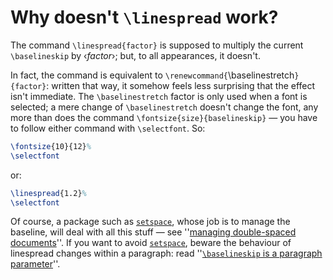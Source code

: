 # Why doesn't `\linespread` work?

The command `\linespread{factor}` is supposed to multiply
the current `\baselineskip` by &lsaquo;_factor_&rsaquo;; but, to all
appearances, it doesn't.

In fact, the command is equivalent to
`\renewcommand{`\baselinestretch`}{factor}`: written that
way, it somehow feels less surprising that the effect isn't immediate.
The `\baselinestretch` factor is only used when a font is selected;
a mere change of `\baselinestretch` doesn't change the font, any
more than does the command
`\fontsize{size}{baselineskip}`&nbsp;&mdash; you have to follow
either command with `\selectfont`.  So:
```latex
\fontsize{10}{12}%
\selectfont
```
or:
```latex
\linespread{1.2}%
\selectfont
```
Of course, a package such as [`setspace`](http://ctan.org/pkg/setspace), whose job is to
manage the baseline, will deal with all this stuff&nbsp;&mdash; see
''[managing double-spaced documents](./FAQ-linespace.html)''.  If
you want to avoid [`setspace`](http://ctan.org/pkg/setspace), beware the behaviour of
linespread changes within a paragraph: read 
''[`\baselineskip` is a paragraph parameter](./FAQ-baselinepar.html)''.

